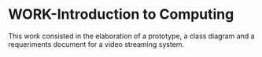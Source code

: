 # WORK-Introduction to Computing
This work consisted in the elaboration of a prototype, a class diagram and a requeriments document for a video streaming system.
